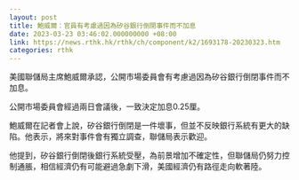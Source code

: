 ```yaml
---
layout: post
title: 鮑威爾：官員有考慮過因為矽谷銀行倒閉事件而不加息
date: 2023-03-23 03:46:02.000000000 +08:00
link: https://news.rthk.hk/rthk/ch/component/k2/1693178-20230323.htm
categories: rthk
---
```


美國聯儲局主席鮑威爾承認，公開市場委員會有考慮過因為矽谷銀行倒閉事件而不加息。

公開市場委員會經過兩日會議後，一致決定加息0.25厘。

鮑威爾在記者會上說，矽谷銀行倒閉是一件壞事，但並不反映銀行系統有更大的缺陷。他表示，將來對事件會有獨立調查，聯儲局表示歡迎。

他提到，矽谷銀行倒閉後銀行系統受壓，為前景增加不確定性，但聯儲局仍努力控制通脹，相信經濟仍有可能避過急劇下滑，美國經濟仍有路徑走向軟著陸。

